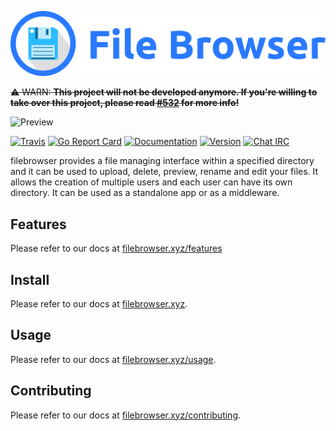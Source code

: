 <p align="center">
  <img src="https://raw.githubusercontent.com/filebrowser/logo/master/banner.png" width="550"/>
</p>

~~⚠️ WARN: **This project will not be developed anymore. If you're willing to take over this project, please read [#532](https://github.com/dream10201/filebrowser/issues/532) for more info!**~~

![Preview](https://user-images.githubusercontent.com/5447088/50716739-ebd26700-107a-11e9-9817-14230c53efd2.gif)

[![Travis](https://img.shields.io/travis/com/dream10201/filebrowser.svg?style=flat-square)](https://travis-ci.com/dream10201/filebrowser)
[![Go Report Card](https://goreportcard.com/badge/github.com/dream10201/filebrowser?style=flat-square)](https://goreportcard.com/report/github.com/dream10201/filebrowser)
[![Documentation](https://img.shields.io/badge/godoc-reference-blue.svg?style=flat-square)](http://godoc.org/github.com/dream10201/filebrowser)
[![Version](https://img.shields.io/github/release/dream10201/filebrowser.svg?style=flat-square)](https://github.com/dream10201/filebrowser/releases/latest)
[![Chat IRC](https://img.shields.io/badge/freenode-%23filebrowser-blue.svg?style=flat-square)](http://webchat.freenode.net/?channels=%23filebrowser)

filebrowser provides a file managing interface within a specified directory and it can be used to upload, delete, preview, rename and edit your files. It allows the creation of multiple users and each user can have its own directory. It can be used as a standalone app or as a middleware.

## Features

Please refer to our docs at [filebrowser.xyz/features](https://filebrowser.xyz/features)

## Install

Please refer to our docs at [filebrowser.xyz](https://filebrowser.xyz/).

## Usage

Please refer to our docs at [filebrowser.xyz/usage](https://filebrowser.xyz/usage).

## Contributing

Please refer to our docs at [filebrowser.xyz/contributing](https://filebrowser.xyz/contributing).
